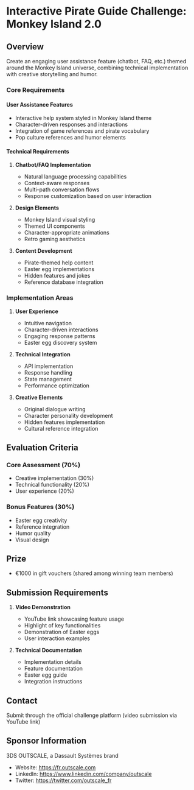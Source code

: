 # Interactive Pirate Guide Challenge: Monkey Island 2.0

## Overview
Create an engaging user assistance feature (chatbot, FAQ, etc.) themed around the Monkey Island universe, combining technical implementation with creative storytelling and humor.

### Core Requirements

#### User Assistance Features
- Interactive help system styled in Monkey Island theme
- Character-driven responses and interactions
- Integration of game references and pirate vocabulary
- Pop culture references and humor elements

#### Technical Requirements
1. **Chatbot/FAQ Implementation**
   - Natural language processing capabilities
   - Context-aware responses
   - Multi-path conversation flows
   - Response customization based on user interaction

2. **Design Elements**
   - Monkey Island visual styling
   - Themed UI components
   - Character-appropriate animations
   - Retro gaming aesthetics

3. **Content Development**
   - Pirate-themed help content
   - Easter egg implementations
   - Hidden features and jokes
   - Reference database integration

### Implementation Areas

1. **User Experience**
   - Intuitive navigation
   - Character-driven interactions
   - Engaging response patterns
   - Easter egg discovery system

2. **Technical Integration**
   - API implementation
   - Response handling
   - State management
   - Performance optimization

3. **Creative Elements**
   - Original dialogue writing
   - Character personality development
   - Hidden features implementation
   - Cultural reference integration

## Evaluation Criteria

### Core Assessment (70%)
- Creative implementation (30%)
- Technical functionality (20%)
- User experience (20%)

### Bonus Features (30%)
- Easter egg creativity
- Reference integration
- Humor quality
- Visual design

## Prize
- €1000 in gift vouchers (shared among winning team members)

## Submission Requirements
1. **Video Demonstration**
   - YouTube link showcasing feature usage
   - Highlight of key functionalities
   - Demonstration of Easter eggs
   - User interaction examples

2. **Technical Documentation**
   - Implementation details
   - Feature documentation
   - Easter egg guide
   - Integration instructions

## Contact
Submit through the official challenge platform (video submission via YouTube link)

## Sponsor Information
3DS OUTSCALE, a Dassault Systèmes brand
- Website: https://fr.outscale.com
- LinkedIn: https://www.linkedin.com/company/outscale
- Twitter: https://twitter.com/outscale_fr
